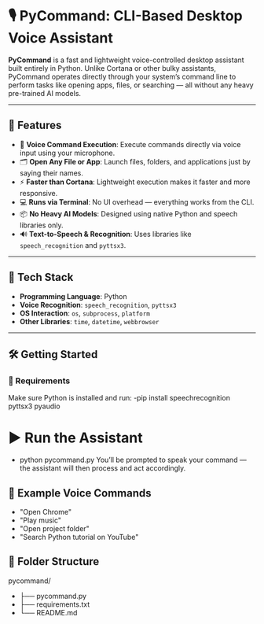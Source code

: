 # 🎙️ PyCommand: CLI-Based Desktop Voice Assistant

**PyCommand** is a fast and lightweight voice-controlled desktop assistant built entirely in Python. Unlike Cortana or other bulky assistants, PyCommand operates directly through your system’s command line to perform tasks like opening apps, files, or searching — all without any heavy pre-trained AI models.

---

## 🚀 Features

- 🎤 **Voice Command Execution**: Execute commands directly via voice input using your microphone.
- 🗂️ **Open Any File or App**: Launch files, folders, and applications just by saying their names.
- ⚡ **Faster than Cortana**: Lightweight execution makes it faster and more responsive.
- 💻 **Runs via Terminal**: No UI overhead — everything works from the CLI.
- 📦 **No Heavy AI Models**: Designed using native Python and speech libraries only.
- 🔊 **Text-to-Speech & Recognition**: Uses libraries like `speech_recognition` and `pyttsx3`.

---

## 🧠 Tech Stack

- **Programming Language**: Python
- **Voice Recognition**: `speech_recognition`, `pyttsx3`
- **OS Interaction**: `os`, `subprocess`, `platform`
- **Other Libraries**: `time`, `datetime`, `webbrowser`

---

## 🛠️ Getting Started

### 🔧 Requirements
Make sure Python is installed and run:
-pip install speechrecognition pyttsx3 pyaudio

# ▶️ Run the Assistant
- python pycommand.py
You’ll be prompted to speak your command — the assistant will then process and act accordingly.

## 🧪 Example Voice Commands
- "Open Chrome"
- "Play music"
- "Open project folder"
- "Search Python tutorial on YouTube"

## 📁 Folder Structure

pycommand/
- ├── pycommand.py
- ├── requirements.txt
- └── README.md
